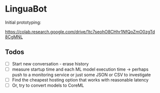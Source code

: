 # LinguaBot

Initial prototyping:

https://colab.research.google.com/drive/1tc7seohO8CHhr1NfQoZmO0zgTd8CgMNL

## Todos

- [ ] Start new conversation - erase history
- [ ] measure startup time and each ML model execution time -> perhaps push to a monitoring service or just some JSON or CSV to investigate
- [ ] Find the cheapest hosting option that works with reasonable latency
- [ ] Or, try to convert models to CoreML